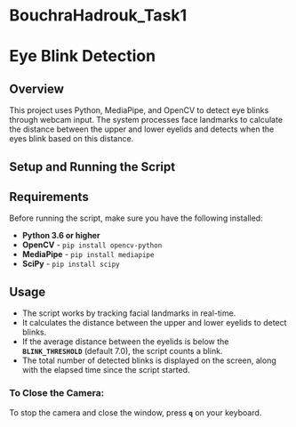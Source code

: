 # BouchraHadrouk_Task1
# Eye Blink Detection

## Overview
This project uses Python, MediaPipe, and OpenCV to detect eye blinks through webcam input. The system processes face landmarks to calculate the distance between the upper and lower eyelids and detects when the eyes blink based on this distance.

## Setup and Running the Script

## Requirements
Before running the script, make sure you have the following installed:
- **Python 3.6 or higher**
- **OpenCV** - `pip install opencv-python`
- **MediaPipe** - `pip install mediapipe`
- **SciPy** - `pip install scipy`
  
## Usage
- The script works by tracking facial landmarks in real-time.
- It calculates the distance between the upper and lower eyelids to detect blinks.
- If the average distance between the eyelids is below the **`BLINK_THRESHOLD`** (default 7.0), the script counts a blink.
- The total number of detected blinks is displayed on the screen, along with the elapsed time since the script started.
  
### To Close the Camera:
To stop the camera and close the window, press **`q`** on your keyboard. 

